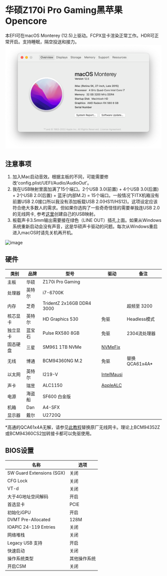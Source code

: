 # 华硕Z170i Pro Gaming黑苹果Opencore

本EFI可在macOS Monterey (12.5)上驱动。FCPX显卡渲染正常工作。HDR可正常开启。支持睡眠，隔空投送和接力。
![image](Screenshot_en-us.png)

## 注意事项
1. 加入Mac启动音效。根据主板的不同，可能需要修改‘config.plist/UEFI/Audio/AudioOut’。
2. 我在USB映射里面加满了15个端口。2个USB 3.0(前置) + 4个USB 3.0(后置) + 2个USB 2.0(后置) + 蓝牙(内部M.2) = 15个端口。一般情况下ITX机箱没有前置USB 2.0接口所以我没有添加板载USB 2.0(HS11/HS12)。这项设定应该符合绝大多数人的需求。但如果你选购了一些奇奇怪怪的需要单独连USB 2.0的无线网卡, 参考[这里](https://dortania.github.io/USB-Map-Guide/)创建自己的USB映射。
3. 板载声卡3.5mm输出需要接在绿色（LINE OUT）插孔上面。如果从Windows系统重新启动会没有声音，这是华硕声卡驱动的问题。每次从Windows重启进入macOS时请先关机再开机。

![image](Z170iProGaming.jpg)

## 硬件
| 类别 | 品牌 | 型号 | 驱动 | 备注 |
|-----|-----|-----|-----|-----|
| 主板 | 华硕 | Z170i Pro Gaming | | |
| 处理器 | 英特尔 | i7-6700K |  | |
| 内存 | 芝奇 | TridentZ 2x16GB DDR4 3000 |  | 超频至 3200 |
| 核芯显卡 | 英特尔 | HD Graphics 530 | 免驱 | Headless模式 |
| 独立显卡 | 蓝宝石 | Pulse RX580 8GB | 免驱 | 2304流处理器 |
| 固态硬盘 | 三星 | SM961 1TB NVMe | [NVMeFix](https://github.com/acidanthera/NVMeFix) | |
| 无线 | 博通 | BCM94360NG M.2 | 免驱 | 替换QCA61x4A* |
| 以太网 | 英特尔 | I219-V | [IntelMausi](https://github.com/acidanthera/IntelMausi) | |
| 声卡 | 瑞昱 | ALC1150 | [AppleALC](https://github.com/acidanthera/AppleALC) | |
| 电源 | 海盗船 | SF600 白金版 | | |
| 机箱 | Dan | A4-SFX | | |
| 显示器 | 戴尔 | U2720Q | | |

*高通的QCA61x4A无解，请参见[此教程](https://www.tonymacx86.com/threads/bcm94352z-installed-on-asus-z170i-pro-gaming-wifi-and-bt.191274)替换原厂无线网卡。理论上BCM94352Z或BCM94360CS2加转接卡都可以免驱使用。
## BIOS设置
| 名称 | 选项 |
| --- | --- |
| SW Guard Extensions (SGX) | 关闭 |
| CFG Lock | 关闭 |
| VT-d | 关闭 |
| 大于4G地址空间解码 | 开启 |
| 首选显卡 | PCIE |
| 初始化iGPU | 开启 |
| DVMT Pre-Allocated | 128M |
| IOAPIC 24-119 Entries | 关闭 |
| 网络堆栈 | 关闭 |
| Legacy USB 支持| 开启 |
| 快速启动 | 关闭 |
| 操作系统类型 | 其他操作系统 |
| 开启CSM | 关闭 |
